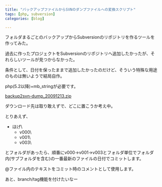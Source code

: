 ```yaml
---
title: "バックアップファイルからSVNのダンプファイルへの変換スクリプト"
tags: [php, subversion]
categories: [blog]

---
```


フォルダまるごとのバックアップからSubversionのリポジトリを作るツールを作ってみた。

過去に作ったプロジェクトをSubversionのリポジトリへ追加したかったが、それらしいツールが見つからなかった。

条件として、日付を保ったままで追加したかったのだけど、そういう特殊な用途のものは無いようで結局自作。

php(5.2以降)+mb_stringが必要です。

[backup2svn-dump_20091213.zip][1]

ダウンロード先は取り敢えずで、どこに置こうか考え中。

とりあえず、

  * ほげ\
      * v000\
      * v001\
      * v003\

とフォルダがあったら、順番にv000→v001→v003とフォルダ単位でフォルダ内(サブフォルダを含む)の一番最新のファイルの日付でコミットします。

@ファイル内のテキストをコミット時のコメントとして使用します。

あと、branch/tag機能を付けたいなー

 [1]: http://www.sharkpp.net/files/backup2svn-dump_20091213.zip